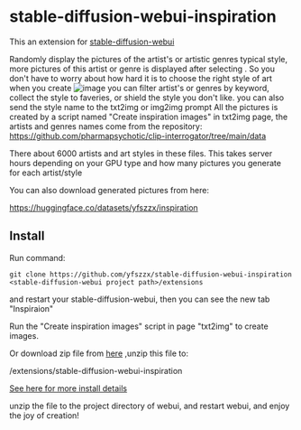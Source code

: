 # stable-diffusion-webui-inspiration
This an extension for [stable-diffusion-webui](https://github.com/AUTOMATIC1111/stable-diffusion-webui)

Randomly display the pictures of the artist's or artistic genres typical style,  more pictures of this artist or genre is displayed after selecting .
So you don't have to worry about how hard it is to choose the right style of art when you create
![image](https://s6.jpg.cm/2022/10/22/PJYoNL.png)
you can filter artist's or  genres by keyword, collect the style to faveries, or shield the style you don't like.
you can also send the style name to the txt2img or img2img prompt
All the pictures is created by a script  named  "Create inspiration images" in txt2img page, the artists and  genres names come from the repository:
https://github.com/pharmapsychotic/clip-interrogator/tree/main/data

There about 6000 artists and art styles in these files. This takes server hours depending on your GPU type and how many pictures  you generate for each artist/style

You can also download generated pictures from here:

https://huggingface.co/datasets/yfszzx/inspiration

## Install
Run command:

`git clone https://github.com/yfszzx/stable-diffusion-webui-inspiration <stable-diffusion-webui project path>/extensions`

and restart your stable-diffusion-webui, then you can see the new tab "Inspiraion"

Run the "Create inspiration images" script in page "txt2img" to create images.

Or download zip file from [here](https://huggingface.co/datasets/yfszzx/inspiration/resolve/main/inspiration.zip) ,unzip this file to:

<stable-diffusion-webui project path>/extensions/stable-diffusion-webui-inspiration

 [See here for more install details]( https://github.com/AUTOMATIC1111/stable-diffusion-webui/wiki/Extensions)

 unzip the file to the project directory of webui,    and restart webui, and enjoy the joy of creation!
